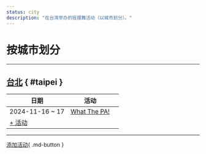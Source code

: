 ```yaml
---
status: city
description: "在台湾举办的摇摆舞活动（以城市划分）。"
---
```


# 按城市划分

---

## <a id=taipei></a>[台北](#taipei) { #taipei }

| 日期 | 活动 | |
| --- | --- | --- |
| 2024-11-16 ~ 17 | [What The PA!](what-the-pa-2024.md) |  |
| [+ 活动](https://github.com/swingdance/events/issues/new?assignees=&labels=add+event&projects=&template=02-add_entity.yml&title=Add%20Event%3A%202024%2Fzh_TW%20%E2%80%A2%20%3CName%3E&region=zh_TW&province=Taipei&city=Taipei&org_id=&date_starts=2024-&date_ends=2024-)

---

[添加活动](https://github.com/swingdance/events/issues/new?assignees=&labels=add+event&projects=&template=02-add_entity.yml&title=Add%20Event%3A%20zh_TW%20%E2%80%A2%20%3CName%3E&region=zh_TW&province=&city=&org_id=2024){ .md-button }
